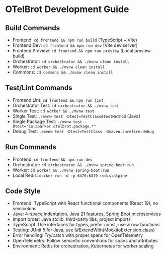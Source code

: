 # OTelBrot Development Guide

## Build Commands
- Frontend: `cd frontend && npm run build` (TypeScript + Vite)
- Frontend Dev: `cd frontend && npm run dev` (Vite dev server)
- Frontend Preview: `cd frontend && npm run preview` (Local preview build)
- Orchestrator: `cd orchestrator && ./mvnw clean install`
- Worker: `cd worker && ./mvnw clean install`
- Commons: `cd commons && ./mvnw clean install`

## Test/Lint Commands
- Frontend Lint: `cd frontend && npm run lint`
- Orchestrator Test: `cd orchestrator && ./mvnw test`
- Worker Test: `cd worker && ./mvnw test`
- Single Test: `./mvnw test -Dtest=TestClass#testMethod` (Java)
- Single Package Test: `./mvnw test -Dtest="io.aparker.otelbrot.package.*"`
- Debug Test: `./mvnw test -Dtest=TestClass -Dmaven.surefire.debug`

## Run Commands
- Frontend: `cd frontend && npm run dev`
- Orchestrator: `cd orchestrator && ./mvnw spring-boot:run`
- Worker: `cd worker && ./mvnw spring-boot:run`
- Local Redis: `docker run -d -p 6379:6379 redis:alpine`

## Code Style
- Frontend: TypeScript with React functional components (React 19), no semicolons
- Java: 4-space indentation, Java 21 features, Spring Boot microservices
- Import order: Java stdlib, third-party libs, project imports
- TypeScript: Use interfaces for types, prefer const, use arrow functions
- Testing: JUnit 5 for Java, use @ExtendWith(MockitoExtension.class)
- Error handling: Try/catch with proper spans for OpenTelemetry
- OpenTelemetry: Follow semantic conventions for spans and attributes
- Environment: Redis for orchestration, Kubernetes for worker scaling